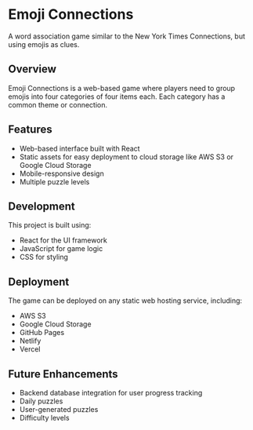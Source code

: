 # Emoji Connections

A word association game similar to the New York Times Connections, but using emojis as clues.

## Overview

Emoji Connections is a web-based game where players need to group emojis into four categories of four items each. Each category has a common theme or connection.

## Features

- Web-based interface built with React
- Static assets for easy deployment to cloud storage like AWS S3 or Google Cloud Storage
- Mobile-responsive design
- Multiple puzzle levels

## Development

This project is built using:
- React for the UI framework
- JavaScript for game logic
- CSS for styling

## Deployment

The game can be deployed on any static web hosting service, including:
- AWS S3
- Google Cloud Storage
- GitHub Pages
- Netlify
- Vercel

## Future Enhancements

- Backend database integration for user progress tracking
- Daily puzzles
- User-generated puzzles
- Difficulty levels
